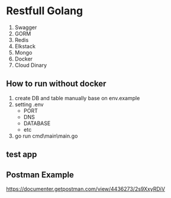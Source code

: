# Restfull Golang

1. Swagger
2. GORM
3. Redis
4. Elkstack
5. Mongo
6. Docker
7. Cloud Dinary

## How to run without docker
1. create DB and table manually base on env.example
2. setting .env
    - PORT
    - DNS
    - DATABASE
    - etc
3. go run cmd\main\main.go

## test app
## Postman Example 
https://documenter.getpostman.com/view/4436273/2s9XxyRDiV

